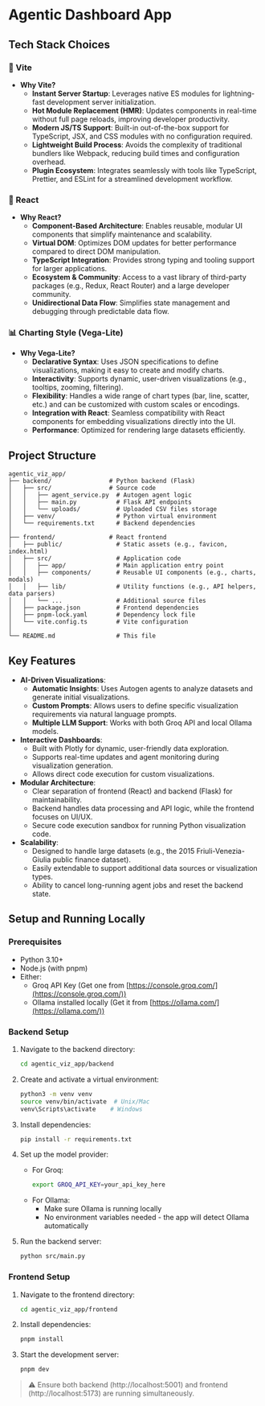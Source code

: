 # Agentic Dashboard App

## Tech Stack Choices

### 🚀 Vite
- **Why Vite?**
  - **Instant Server Startup**: Leverages native ES modules for lightning-fast development server initialization.
  - **Hot Module Replacement (HMR)**: Updates components in real-time without full page reloads, improving developer productivity.
  - **Modern JS/TS Support**: Built-in out-of-the-box support for TypeScript, JSX, and CSS modules with no configuration required.
  - **Lightweight Build Process**: Avoids the complexity of traditional bundlers like Webpack, reducing build times and configuration overhead.
  - **Plugin Ecosystem**: Integrates seamlessly with tools like TypeScript, Prettier, and ESLint for a streamlined development workflow.

### 🧠 React
- **Why React?**
  - **Component-Based Architecture**: Enables reusable, modular UI components that simplify maintenance and scalability.
  - **Virtual DOM**: Optimizes DOM updates for better performance compared to direct DOM manipulation.
  - **TypeScript Integration**: Provides strong typing and tooling support for larger applications.
  - **Ecosystem & Community**: Access to a vast library of third-party packages (e.g., Redux, React Router) and a large developer community.
  - **Unidirectional Data Flow**: Simplifies state management and debugging through predictable data flow.

### 📊 Charting Style (Vega-Lite)
- **Why Vega-Lite?**
  - **Declarative Syntax**: Uses JSON specifications to define visualizations, making it easy to create and modify charts.
  - **Interactivity**: Supports dynamic, user-driven visualizations (e.g., tooltips, zooming, filtering).
  - **Flexibility**: Handles a wide range of chart types (bar, line, scatter, etc.) and can be customized with custom scales or encodings.
  - **Integration with React**: Seamless compatibility with React components for embedding visualizations directly into the UI.
  - **Performance**: Optimized for rendering large datasets efficiently.

## Project Structure

```
agentic_viz_app/
├── backend/                # Python backend (Flask)
│   ├── src/                # Source code
│   │   ├── agent_service.py  # Autogen agent logic
│   │   ├── main.py           # Flask API endpoints
│   │   └── uploads/          # Uploaded CSV files storage
│   ├── venv/                 # Python virtual environment
│   └── requirements.txt      # Backend dependencies
│
├── frontend/               # React frontend
│   ├── public/               # Static assets (e.g., favicon, index.html)
│   ├── src/                  # Application code
│   │   ├── app/              # Main application entry point
│   │   ├── components/       # Reusable UI components (e.g., charts, modals)
│   │   ├── lib/              # Utility functions (e.g., API helpers, data parsers)
│   │   └── ...               # Additional source files
│   ├── package.json          # Frontend dependencies
│   ├── pnpm-lock.yaml        # Dependency lock file
│   └── vite.config.ts        # Vite configuration
│
└── README.md                 # This file
```

## Key Features

- **AI-Driven Visualizations**:
  - **Automatic Insights**: Uses Autogen agents to analyze datasets and generate initial visualizations.
  - **Custom Prompts**: Allows users to define specific visualization requirements via natural language prompts.
  - **Multiple LLM Support**: Works with both Groq API and local Ollama models.
- **Interactive Dashboards**:
  - Built with Plotly for dynamic, user-friendly data exploration.
  - Supports real-time updates and agent monitoring during visualization generation.
  - Allows direct code execution for custom visualizations.
- **Modular Architecture**:
  - Clear separation of frontend (React) and backend (Flask) for maintainability.
  - Backend handles data processing and API logic, while the frontend focuses on UI/UX.
  - Secure code execution sandbox for running Python visualization code.
- **Scalability**:
  - Designed to handle large datasets (e.g., the 2015 Friuli-Venezia-Giulia public finance dataset).
  - Easily extendable to support additional data sources or visualization types.
  - Ability to cancel long-running agent jobs and reset the backend state.

## Setup and Running Locally

### Prerequisites
- Python 3.10+
- Node.js (with pnpm)
- Either:
  - Groq API Key (Get one from [https://console.groq.com/](https://console.groq.com/))
  - Ollama installed locally (Get it from [https://ollama.com/](https://ollama.com/))

### Backend Setup
1. Navigate to the backend directory:
   ```bash
   cd agentic_viz_app/backend
   ```
2. Create and activate a virtual environment:
   ```bash
   python3 -m venv venv
   source venv/bin/activate  # Unix/Mac
   venv\Scripts\activate    # Windows
   ```
3. Install dependencies:
   ```bash
   pip install -r requirements.txt
   ```
4. Set up the model provider:
   - For Groq:
     ```bash
     export GROQ_API_KEY=your_api_key_here
     ```
   - For Ollama:
     - Make sure Ollama is running locally
     - No environment variables needed - the app will detect Ollama automatically

5. Run the backend server:
   ```bash
   python src/main.py
   ```

### Frontend Setup
1. Navigate to the frontend directory:
   ```bash
   cd agentic_viz_app/frontend
   ```
2. Install dependencies:
   ```bash
   pnpm install
   ```
3. Start the development server:
   ```bash
   pnpm dev
   ```

> ⚠️ Ensure both backend (http://localhost:5001) and frontend (http://localhost:5173) are running simultaneously.
